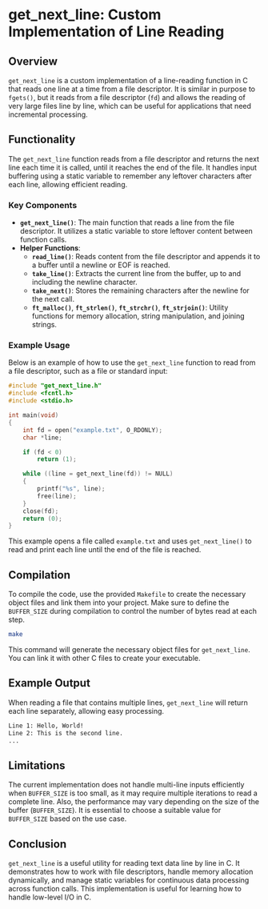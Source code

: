 # get\_next\_line: Custom Implementation of Line Reading

## Overview

`get_next_line` is a custom implementation of a line-reading function in C that reads one line at a time from a file descriptor. It is similar in purpose to `fgets()`, but it reads from a file descriptor (`fd`) and allows the reading of very large files line by line, which can be useful for applications that need incremental processing.

## Functionality

The `get_next_line` function reads from a file descriptor and returns the next line each time it is called, until it reaches the end of the file. It handles input buffering using a static variable to remember any leftover characters after each line, allowing efficient reading.

### Key Components

- **`get_next_line()`**: The main function that reads a line from the file descriptor. It utilizes a static variable to store leftover content between function calls.
- **Helper Functions**:
  - **`read_line()`**: Reads content from the file descriptor and appends it to a buffer until a newline or EOF is reached.
  - **`take_line()`**: Extracts the current line from the buffer, up to and including the newline character.
  - **`take_next()`**: Stores the remaining characters after the newline for the next call.
  - **`ft_malloc()`**, **`ft_strlen()`**, **`ft_strchr()`**, **`ft_strjoin()`**: Utility functions for memory allocation, string manipulation, and joining strings.

### Example Usage

Below is an example of how to use the `get_next_line` function to read from a file descriptor, such as a file or standard input:

```c
#include "get_next_line.h"
#include <fcntl.h>
#include <stdio.h>

int main(void)
{
    int fd = open("example.txt", O_RDONLY);
    char *line;

    if (fd < 0)
        return (1);

    while ((line = get_next_line(fd)) != NULL)
    {
        printf("%s", line);
        free(line);
    }
    close(fd);
    return (0);
}
```

This example opens a file called `example.txt` and uses `get_next_line()` to read and print each line until the end of the file is reached.

## Compilation

To compile the code, use the provided `Makefile` to create the necessary object files and link them into your project. Make sure to define the `BUFFER_SIZE` during compilation to control the number of bytes read at each step.

```sh
make
```

This command will generate the necessary object files for `get_next_line`. You can link it with other C files to create your executable.

## Example Output

When reading a file that contains multiple lines, `get_next_line` will return each line separately, allowing easy processing.

```sh
Line 1: Hello, World!
Line 2: This is the second line.
...
```

## Limitations

The current implementation does not handle multi-line inputs efficiently when `BUFFER_SIZE` is too small, as it may require multiple iterations to read a complete line. Also, the performance may vary depending on the size of the buffer (`BUFFER_SIZE`). It is essential to choose a suitable value for `BUFFER_SIZE` based on the use case.

## Conclusion

`get_next_line` is a useful utility for reading text data line by line in C. It demonstrates how to work with file descriptors, handle memory allocation dynamically, and manage static variables for continuous data processing across function calls. This implementation is useful for learning how to handle low-level I/O in C.
